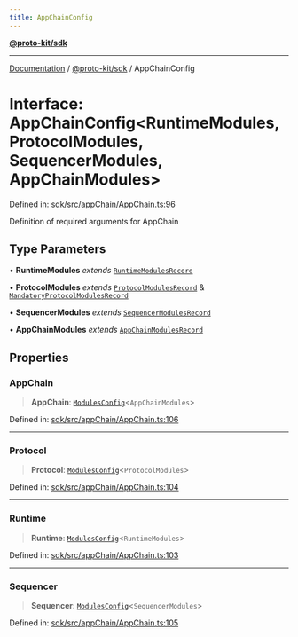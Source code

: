 ```yaml
---
title: AppChainConfig
---
```


[**@proto-kit/sdk**](../README.md)

***

[Documentation](../../../README.md) / [@proto-kit/sdk](../README.md) / AppChainConfig

# Interface: AppChainConfig\<RuntimeModules, ProtocolModules, SequencerModules, AppChainModules\>

Defined in: [sdk/src/appChain/AppChain.ts:96](https://github.com/proto-kit/framework/blob/b953c754e500c62f01fbbd6d09adfb2f5577269d/packages/sdk/src/appChain/AppChain.ts#L96)

Definition of required arguments for AppChain

## Type Parameters

• **RuntimeModules** *extends* [`RuntimeModulesRecord`](../../module/type-aliases/RuntimeModulesRecord.md)

• **ProtocolModules** *extends* [`ProtocolModulesRecord`](../../protocol/type-aliases/ProtocolModulesRecord.md) & [`MandatoryProtocolModulesRecord`](../../protocol/type-aliases/MandatoryProtocolModulesRecord.md)

• **SequencerModules** *extends* [`SequencerModulesRecord`](../../sequencer/type-aliases/SequencerModulesRecord.md)

• **AppChainModules** *extends* [`AppChainModulesRecord`](../type-aliases/AppChainModulesRecord.md)

## Properties

### AppChain

> **AppChain**: [`ModulesConfig`](../../common/type-aliases/ModulesConfig.md)\<`AppChainModules`\>

Defined in: [sdk/src/appChain/AppChain.ts:106](https://github.com/proto-kit/framework/blob/b953c754e500c62f01fbbd6d09adfb2f5577269d/packages/sdk/src/appChain/AppChain.ts#L106)

***

### Protocol

> **Protocol**: [`ModulesConfig`](../../common/type-aliases/ModulesConfig.md)\<`ProtocolModules`\>

Defined in: [sdk/src/appChain/AppChain.ts:104](https://github.com/proto-kit/framework/blob/b953c754e500c62f01fbbd6d09adfb2f5577269d/packages/sdk/src/appChain/AppChain.ts#L104)

***

### Runtime

> **Runtime**: [`ModulesConfig`](../../common/type-aliases/ModulesConfig.md)\<`RuntimeModules`\>

Defined in: [sdk/src/appChain/AppChain.ts:103](https://github.com/proto-kit/framework/blob/b953c754e500c62f01fbbd6d09adfb2f5577269d/packages/sdk/src/appChain/AppChain.ts#L103)

***

### Sequencer

> **Sequencer**: [`ModulesConfig`](../../common/type-aliases/ModulesConfig.md)\<`SequencerModules`\>

Defined in: [sdk/src/appChain/AppChain.ts:105](https://github.com/proto-kit/framework/blob/b953c754e500c62f01fbbd6d09adfb2f5577269d/packages/sdk/src/appChain/AppChain.ts#L105)
